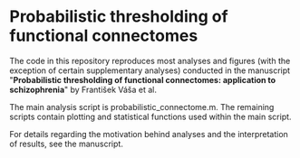 # Probabilistic thresholding of functional connectomes

The code in this repository reproduces most analyses and figures (with the exception of certain supplementary analyses) conducted in the manuscript "**Probabilistic thresholding of functional connectomes: application to schizophrenia**" by František Váša et al.

The main analysis script is probabilistic_connectome.m. The remaining scripts contain plotting and statistical functions used within the main script.

For details regarding the motivation behind analyses and the interpretation of results, see the manuscript.
